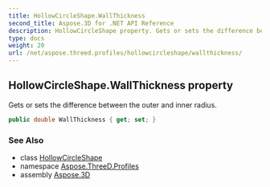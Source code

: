 ```yaml
---
title: HollowCircleShape.WallThickness
second_title: Aspose.3D for .NET API Reference
description: HollowCircleShape property. Gets or sets the difference between the outer and inner radius
type: docs
weight: 20
url: /net/aspose.threed.profiles/hollowcircleshape/wallthickness/
---
```

## HollowCircleShape.WallThickness property

Gets or sets the difference between the outer and inner radius.

```csharp
public double WallThickness { get; set; }
```

### See Also

* class [HollowCircleShape](../)
* namespace [Aspose.ThreeD.Profiles](../../../aspose.threed.profiles/)
* assembly [Aspose.3D](../../../)


